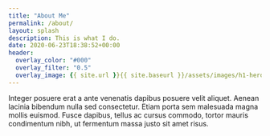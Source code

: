 ```yaml
---
title: "About Me"
permalink: /about/
layout: splash
description: This is what I do.
date: 2020-06-23T18:38:52+00:00
header:
  overlay_color: "#000"
  overlay_filter: "0.5"
  overlay_image: {{ site.url }}{{ site.baseurl }}/assets/images/h1-hero.jpg
---
```


Integer posuere erat a ante venenatis dapibus posuere velit aliquet. Aenean lacinia bibendum nulla sed consectetur. Etiam porta sem malesuada magna mollis euismod. Fusce dapibus, tellus ac cursus commodo, tortor mauris condimentum nibh, ut fermentum massa justo sit amet risus.